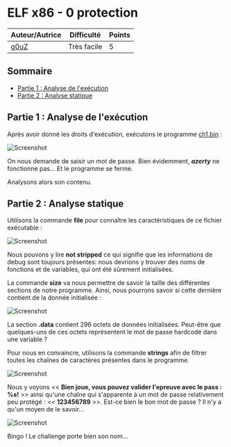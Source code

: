 # ELF x86 - 0 protection

| Auteur/Autrice | Difficulté | Points |
|----------------|------------|--------|
|     [g0uZ](https://www.root-me.org/g0uZ?lang=fr)       | Très facile|   5    |     

## Sommaire
- [Partie 1 : Analyse de l'exécution](https://github.com/0xS3GFAULT/CTF-WriteUps_Fr/blob/main/rootme/Cracking/Tr%C3%A8s%20facile/ELF%20x86%20-%200%20protection/readme.md#partie-1--analyse-de-lex%C3%A9cution)
- [Partie 2 : Analyse statique](https://github.com/0xS3GFAULT/CTF-WriteUps_Fr/blob/main/rootme/Cracking/Tr%C3%A8s%20facile/ELF%20x86%20-%200%20protection/readme.md#partie-2--analyse-statique)

## Partie 1 : Analyse de l'exécution

Après avoir donné les droits d'exécution, exécutons le programme [ch1.bin](https://github.com/0xS3GFAULT/CTF-WriteUps_Fr/blob/main/rootme/Cracking/Tr%C3%A8s%20facile/ELF%20x86%20-%200%20protection/ch1.bin) : 

![Screenshot](./assets/images/exec_ch1.png?raw=true)

On nous demande de saisir un mot de passe. Bien évidemment, **_azerty_** ne fonctionne pas... Et le programme se ferme. 

Analysons alors son contenu.

## Partie 2 : Analyse statique

Utilisons la commande **file** pour connaître les caractéristiques de ce fichier exécutable : 

![Screenshot](./assets/images/file_command_ch1.png?raw=true)

Nous pouvons y lire **not stripped** ce qui signifie que les informations de debug sont toujours présentes: nous devrions y trouver des noms de fonctions et de variables, qui ont été sûrement initialisées.

La commande **size** va nous permettre de savoir la taille des différentes sections de notre programme. Ainsi, nous pourrons savoir si cette dernière contient de la donnée initialisée :

![Screenshot](./assets/images/size_command_ch1.png?raw=true)

La section **.data** contient 296 octets de données initialisées. Peut-être que quelques-uns de ces octets représentent le mot de passe hardcodé dans une variable ? 

Pour nous en convaincre, utilisons la commande **strings** afin de filtrer toutes les chaînes de caractères présentes dans le programme.

![Screenshot](./assets/images/strings_command_ch1.png?raw=true)

Nous y voyons << **Bien joue, vous pouvez valider l'epreuve avec le pass : %s!** >> ainsi qu'une chaîne qui s'apparente à un mot de passe relativement peu protégé : << **123456789** >>. Est-ce bien le bon mot de passe ? Il n'y a qu'un moyen de le savoir...

![Screenshot](./assets/images/flag_ch1.png?raw=true)

Bingo ! Le challenge porte bien son nom...
